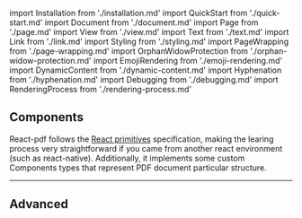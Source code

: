 import Installation from './installation.md'
import QuickStart from './quick-start.md'
import Document from './document.md'
import Page from './page.md'
import View from './view.md'
import Text from './text.md'
import Link from './link.md'
import Styling from './styling.md'
import PageWrapping from './page-wrapping.md'
import OrphanWidowProtection from './orphan-widow-protection.md'
import EmojiRendering from './emoji-rendering.md'
import DynamicContent from './dynamic-content.md'
import Hyphenation from './hyphenation.md'
import Debugging from './debugging.md'
import RenderingProcess from './rendering-process.md'

<Installation components={components} />
<QuickStart components={components} />

## Components
React-pdf follows the [React primitives](https://github.com/lelandrichardson/react-primitives) specification, making the learing process very straightforward if you came from another react environment (such as react-native). Additionally, it implements some custom Components types that represent PDF document particular structure.

<Document components={components} />
<Page components={components} />
<View components={components} />
<Text components={components} />
<Link components={components} />

---

<Styling components={components} />

## Advanced
<PageWrapping components={components} />
<OrphanWidowProtection components={components} />
<EmojiRendering components={components} />
<DynamicContent components={components} />
<Debugging components={components} />
<Hyphenation components={components} />
<RenderingProcess components={components} />
